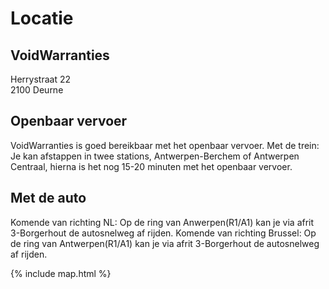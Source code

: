 # Locatie

## VoidWarranties

Herrystraat 22  
2100 Deurne

## Openbaar vervoer

VoidWarranties is goed bereikbaar met het openbaar vervoer. Met de trein: Je kan afstappen in twee stations, Antwerpen-Berchem of Antwerpen Centraal, hierna is het nog 15-20 minuten met het openbaar vervoer.

## Met de auto

Komende van richting NL: Op de ring van Anwerpen(R1/A1) kan je via afrit 3-Borgerhout de autosnelweg af rijden. Komende van richting Brussel: Op de ring van Antwerpen(R1/A1) kan je via afrit 3-Borgerhout de autosnelweg af rijden.

{% include map.html %}
